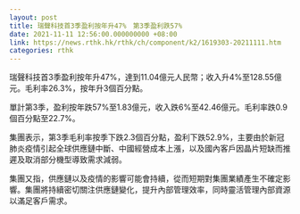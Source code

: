```yaml
---
layout: post
title: 瑞聲科技首3季盈利按年升47%　第3季盈利跌57%
date: 2021-11-11 12:56:00.000000000 +08:00
link: https://news.rthk.hk/rthk/ch/component/k2/1619303-20211111.htm
categories: rthk
---
```


瑞聲科技首3季盈利按年升47%，達到11.04億元人民幣；收入升4%至128.55億元。毛利率26.3%，按年升3個百分點。

單計第3季，盈利按年跌57%至1.83億元，收入跌6%至42.46億元。毛利率跌0.9個百分點至22.7%。

集團表示，第3季毛利率按季下跌2.3個百分點，盈利下跌52.9%，主要由於新冠肺炎疫情引起全球供應鏈中斷、中國經營成本上漲，以及國內客戶因晶片短缺而推遲及取消部分機型導致需求減弱。

集團又指，供應鏈以及疫情的影響可能會持續，從而短期對集團業績產生不確定影響。集團將持續密切關注供應鏈變化，提升內部管理效率，同時靈活管理內部資源以滿足客戶需求。
